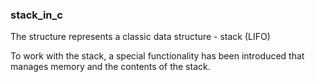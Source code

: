 ### stack_in_c

The structure represents a classic data structure - stack (LIFO)

To work with the stack, a special functionality has been introduced 
that manages memory and the contents of the stack.

